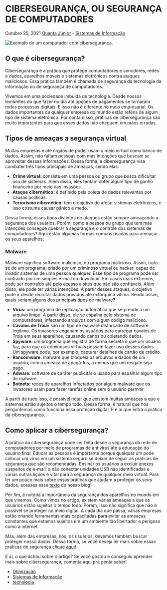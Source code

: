 # CIBERSEGURANÇA, OU SEGURANÇA DE COMPUTADORES

Outubro 25, 2021 [Quanta Júnior](https://www.quanta.org.br/blog/author/admin/) - [Sistemas de Informação](https://www.quanta.org.br/blog/category/sistemas-de-informacao/)

![Exemplo de um computador com cibersegurança.](https://www.quanta.org.br/wp-content/uploads/2021/07/security-protection-anti-virus-software-60504-1-1024x683.jpeg)

## O que é cibersegurança?

Cibersegurança é a prática que protege computadores e servidores, redes e dados, aparelhos móveis e sistemas eletrônicos contra ataques maliciosos. Essa prática também é chamada de segurança da tecnologia da informação ou de segurança de computadores.

Vivemos em uma sociedade imbuída de tecnologia. Desde nossos lembretes do que fazer no dia até opções de pagamentos se tornaram todos processos digitais. E isso não é diferente no meio empresarial. Os dados importantes de qualquer empresa do mundo estão reféns de algum tipo de sistema eletrônico. Por conta disso, práticas de cibersegurança são muito importantes para que esses dados não cheguem em mãos erradas.

## Tipos de ameaças a segurança virtual

Muitas empresas e até órgãos de poder usam o meio virtual como banco de dados. Assim, não faltam pessoas com más intenções que buscam se aproveitar dessas informações. Dessa forma, a cibersegurança visa combater três tipos principais de ameaças, sendo elas:

- **Crime virtual:** consiste em uma pessoa ou grupo que busca dificultar uso de sistemas. Além disso, eles tentam obter algum tipo de ganho financeiro por meio das invasões.
- **Ataque cibernético:** é definido pela coleta de dados relevantes por causas políticas.
- **Terrorismo cibernético:** tem o objetivo de afetar sistemas eletrônicos, e isso costuma causar pânico e medo.

Dessa forma, esses tipos distintos de ataques estão sempre ameaçando a segurança dos usuários. Porém, como a pessoa ou grupo que tem más intenções consegue quebrar a segurança e o controle dos sistemas de computadores? Aqui estão algumas formas comuns usadas para ameaçar os seus aparelhos:

### Malware

Malware significa software malicioso, ou programa malicioso. Assim, trata-se de um programa, criado por um criminoso virtual ou hacker, capaz de invadir sistemas de uma pessoa qualquer. Esse tipo de programa pode ser contraído por um simples e-mail ou download. Em casos mais extremos, pode ser contraído até pelo acesso a sites que não são confiáveis. Além disso, ele pode ter várias intenções. A partir desses ataques, o objetivo pode ir desde recrutar dados privados até extorquir a vítima. Sendo assim, quais seriam alguns dos principais tipos de malware?

- **Vírus:** um programa de replicação automática que se prende a um arquivo limpo. A partir disso, ele se espalha pelo sistema de computadores, infectando arquivos com algum código malicioso.
- **Cavalos de Troia:** são um tipo de malware disfarçado de software legítimo. Os invasores enganam os usuários para carregar cavalos de Troia em seus aparelhos, causando danos ou coletando dados.
- **Spyware:** um programa que registra de forma secreta o que um usuário faz, para que os criminosos virtuais possam fazer uso desses dados. Um spyware pode, por exemplo, capturar detalhes de cartão de crédito.
- **Ransomware:** malware que bloqueia os arquivos e dados de um usuário, com a ameaça de apagá-los, a menos que um resgate seja pago.
- **Adware:** software de caráter publicitário usado para espalhar algum tipo de malware.
- **Botnets:** redes de aparelhos infectados por algum malware que os invasores usam para fazer tarefas online sem o usuário permitir.

A partir de tudo isso, é possível notar que existem muitas ameaças a que o sistemas estão sujeitos o tempo todo. Dessa forma, é natural que nos perguntemos como funciona essa proteção digital. E é aí que entra a prática da cibersegurança.

## Como aplicar a cibersegurança?

A prática da cibersegurança pode ser feita desde a segurança da rede de computadores por meio de programas de antivírus até a educação do usuário final. Educar as pessoas é importante porque qualquer um pode colocar um vírus em um sistema seguro se deixar de seguir as práticas de segurança que são recomendadas. Ensinar os usuários a excluir anexos suspeitos de e-mail, a não conectar unidades USB não identificadas e várias outras lições é vital para a segurança de qualquer meio virtual. Para ler um pouco mais sobre essas práticas que ajudam a proteger os seus dados, acesses esse [texto](https://www.quanta.org.br/blog/protecao-de-dados/) do nosso blog!

Por fim, é notória a importância da segurança dos aparelhos no mundo em que vivemos. Como vimos no artigo, existem várias ameaças a que os usuários estão sujeitos o tempo todo. Porém, isso não significa que não é possível se proteger no meio digital. A cada dia que passa, várias empresas estão criando ferramentas mais capacitadas para evitar as ameaças constantes que estamos sujeitos em um ambiente tão libertador e perigoso como a internet.

Mas, além das empresas, nós, os usuários, devemos também buscar proteger nosso dados. Dessa forma, se você deseja ler mais sobre essas práticas de segurança clique [aqui](https://www.kaspersky.com.br/resource-center/definitions/what-is-cyber-security)!

E aí, o que achou sobre o artigo? Se você gostou e conseguiu aprender mais sobre cibersegurança, comenta aqui pra gente saber!

- [Otimização](https://www.quanta.org.br/blog/tag/otimizacao/)
- [Sistemas de Informação](https://www.quanta.org.br/blog/tag/sistemas-de-informacao/)
- [tecnologia](https://www.quanta.org.br/blog/tag/tecnologia/)